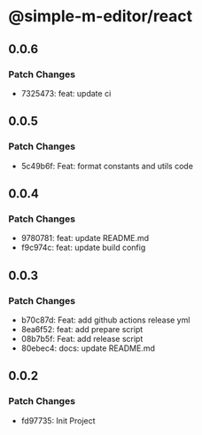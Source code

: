 # @simple-m-editor/react

## 0.0.6

### Patch Changes

- 7325473: feat: update ci

## 0.0.5

### Patch Changes

- 5c49b6f: Feat: format constants and utils code

## 0.0.4

### Patch Changes

- 9780781: feat: update README.md
- f9c974c: feat: update build config

## 0.0.3

### Patch Changes

- b70c87d: Feat: add github actions release yml
- 8ea6f52: feat: add prepare script
- 08b7b5f: Feat: add release script
- 80ebec4: docs: update README.md

## 0.0.2

### Patch Changes

- fd97735: Init Project
